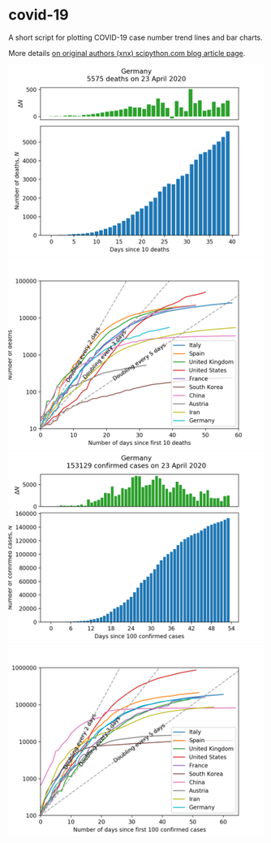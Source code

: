 # covid-19
A short script for plotting COVID-19 case number trend lines and bar charts.

More details [on original authors (xnx) scipython.com blog article page](https://scipython.com/blog/plotting-covid-19-case-growth-charts/).

![COVID-19 death data for Germany](imgdir/germany-20200425-deaths.png)
![COVID-19 death trends for 10 countries](imgdir/country-comparison-20200425-deaths.png)
![COVID-19 case data for Germany](imgdir/germany-20200425-cases.png)
![COVID-19 case trends for 10 countries](imgdir/country-comparison-20200425-cases.png)
